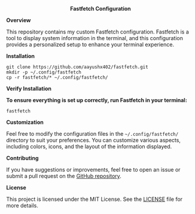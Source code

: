 <p align="center"> <strong> Fastfetch Configuration </strong></p>

<strong> Overview </strong>

This repository contains my custom Fastfetch configuration. Fastfetch is a tool to display system information in the terminal, and this configuration provides a personalized setup to enhance your terminal experience.

<p> <strong> Installation </strong> </p>

```shell
git clone https://github.com/aayushx402/fastfetch.git
mkdir -p ~/.config/fastfetch
cp -r fastfetch/* ~/.config/fastfetch/
```

<p> <strong> Verify Installation </strong> </p>

**To ensure everything is set up correctly, run Fastfetch in your terminal:**

```shell
fastfetch
```
<p> <strong> Customization </strong> </p>

Feel free to modify the configuration files in the `~/.config/fastfetch/` directory to suit your preferences. You can customize various aspects, including colors, icons, and the layout of the information displayed.

<p> <strong>  Contributing </strong> </p>

If you have suggestions or improvements, feel free to open an issue or submit a pull request on the [GitHub repository](https://github.com/aayushx402/fastfetch/).

<p> <strong> License </strong> </p>

This project is licensed under the MIT License. See the [LICENSE](LICENSE) file for more details.
